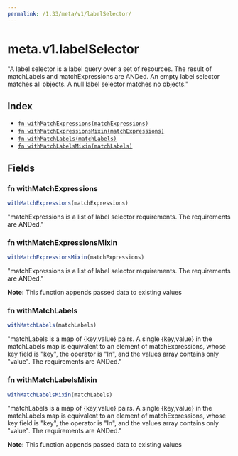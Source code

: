 ```yaml
---
permalink: /1.33/meta/v1/labelSelector/
---
```


# meta.v1.labelSelector

"A label selector is a label query over a set of resources. The result of matchLabels and matchExpressions are ANDed. An empty label selector matches all objects. A null label selector matches no objects."

## Index

* [`fn withMatchExpressions(matchExpressions)`](#fn-withmatchexpressions)
* [`fn withMatchExpressionsMixin(matchExpressions)`](#fn-withmatchexpressionsmixin)
* [`fn withMatchLabels(matchLabels)`](#fn-withmatchlabels)
* [`fn withMatchLabelsMixin(matchLabels)`](#fn-withmatchlabelsmixin)

## Fields

### fn withMatchExpressions

```ts
withMatchExpressions(matchExpressions)
```

"matchExpressions is a list of label selector requirements. The requirements are ANDed."

### fn withMatchExpressionsMixin

```ts
withMatchExpressionsMixin(matchExpressions)
```

"matchExpressions is a list of label selector requirements. The requirements are ANDed."

**Note:** This function appends passed data to existing values

### fn withMatchLabels

```ts
withMatchLabels(matchLabels)
```

"matchLabels is a map of {key,value} pairs. A single {key,value} in the matchLabels map is equivalent to an element of matchExpressions, whose key field is \"key\", the operator is \"In\", and the values array contains only \"value\". The requirements are ANDed."

### fn withMatchLabelsMixin

```ts
withMatchLabelsMixin(matchLabels)
```

"matchLabels is a map of {key,value} pairs. A single {key,value} in the matchLabels map is equivalent to an element of matchExpressions, whose key field is \"key\", the operator is \"In\", and the values array contains only \"value\". The requirements are ANDed."

**Note:** This function appends passed data to existing values